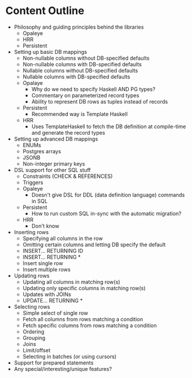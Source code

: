 # Content Outline

* Philosophy and guiding principles behind the libraries
  * Opaleye
  * HRR
  * Persistent
* Setting up basic DB mappings
  * Non-nullable columns without DB-specified defaults
  * Non-nullable columns with DB-specified defaults
  * Nullable columns without DB-specified defaults
  * Nullable columns with DB-specified defaults
  * Opalaye
    * Why do we need to specify Haskell AND PG types?
    * Commentary on parameterized record types
    * Ability to represent DB rows as tuples instead of records
  * Persistent
    * Recommended way is Template Haskell
  * HRR
    * Uses TemplateHaskell to fetch the DB definition at compile-time and generate the record types
* Setting up advanced DB mappings
  * ENUMs
  * Postgres arrays
  * JSONB
  * Non-integer primary keys
* DSL support for other SQL stuff
  * Constraints (CHECK & REFERENCES)
  * Triggers
  * Opaleye
    * Doesn't give DSL for DDL (data definition language) commands in SQL
  * Persistent
    * How to run custom SQL in-sync with the automatic migration?
  * HRR
    * Don't know
* Inserting rows
  * Specifying all columns in the row
  * Omitting certain columns and letting DB specify the default
  * INSERT... RETURNING ID
  * INSERT... RETURNING *
  * Insert single row
  * Insert multiple rows
* Updating rows
  * Updating all columns in matching row(s)
  * Updating only specific columns in matching row(s)
  * Updates with JOINs
  * UPDATE... RETURNING *
* Selecting rows
  * Simple select of single row
  * Fetch all columns from rows matching a condition
  * Fetch specific columns from rows matching a condition
  * Ordering
  * Grouping
  * Joins
  * Limit/offset
  * Selecting in batches (or using cursors)
* Support for prepared statements
* Any special/interesting/unique features?